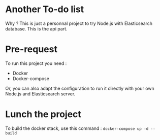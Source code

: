 # Another To-do list

Why ? This is just a personnal project to try Node.js with Elasticsearch database.
This is the api part.


# Pre-request

To run this project you need : 
 - Docker
 - Docker-compose

Or, you can also adapt the configuration to run it directly with your own Node.js and Elasticsearch server.


# Lunch the project

To build the docker stack, use this command :
`docker-compose up -d --build`
